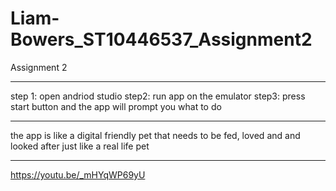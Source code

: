 # Liam-Bowers_ST10446537_Assignment2
Assignment 2

--------------------------------------
step 1: open andriod studio
step2: run app on the emulator
step3: press start button and the app will prompt you what to do

---------------------------------------
the app is like a digital friendly pet that needs to be fed, loved and and looked after just like a real life pet

-----------------------------------------
https://youtu.be/_mHYqWP69yU
